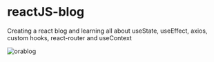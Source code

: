 # reactJS-blog

Creating a react blog and learning all about useState, useEffect, axios, custom hooks, react-router and useContext

![orablog](https://user-images.githubusercontent.com/85868026/176359287-0e2a9a7f-cc67-4105-88fa-9d36aba1262b.png)
